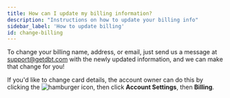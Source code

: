 ```yaml
---
title: How can I update my billing information?
description: "Instructions on how to update your billing info"
sidebar_label: 'How to update billing'
id: change-billing
---
```

To change your billing name, address, or email, just send us a message at support@getdbt.com with the newly updated information, and we can make that change for you! 

If you'd like to change card details, the account owner can do this by clicking the  ![hamburger icon](/img/hamburger-icon.png),  then click **Account Settings**, then **Billing**.
